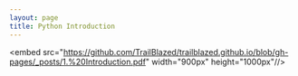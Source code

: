 ```yaml
---
layout: page
title: Python Introduction
---
```




<embed src="https://github.com/TrailBlazed/trailblazed.github.io/blob/gh-pages/_posts/1.%20Introduction.pdf" width="900px" height="1000px"//>
